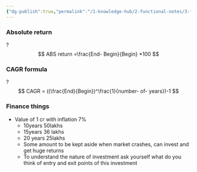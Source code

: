 ```yaml
---
{"dg-publish":true,"permalink":"/1-knowledge-hub/2-functional-notes/3-finance-notes/general-finance-notes/easy-finance-formulas/","noteIcon":""}
---
```


### Absolute return
?
$$
ABS return =\frac{End- Begin}{Begin} *100 
$$
### CAGR formula
?
$$
CAGR = ((\frac{End}{Begin})^\frac{1}{number- of- years})-1 
$$

### Finance things
- Value of 1 cr with inflation 7%
    - 10years 50lakhs
    - 15years 36 lakhs
    - 20 years 25lakhs
    - Some amount to be kept aside when market crashes, can invest and get huge returns
    - To understand the nature of investment ask yourself what do you think of entry and exit points of this investment
